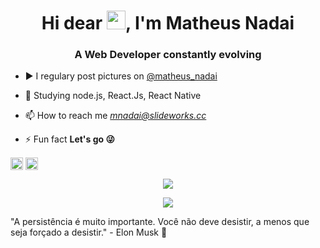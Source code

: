 <h1 align="center">Hi dear <img src="https://raw.githubusercontent.com/kaueMarques/kaueMarques/master/hi.gif" width="30px">, I'm Matheus Nadai</h1>
<h3 align="center">A Web Developer constantly evolving</h3>



- ▶️ I regulary post pictures on <a href="https://www.instagram.com/matheus_nadai/"> @matheus_nadai </a>

- 🚀 Studying node.js, React.Js, React Native

- 📫 How to reach me *mnadai@slideworks.cc*

- ⚡ Fun fact **Let's go 😜**


<p align="center">

<a href="https://www.linkedin.com/in/matheus-de-nadai-a63519211/" target="blank"><img align="center" src="https://cdn.jsdelivr.net/npm/simple-icons@3.0.1/icons/linkedin.svg" alt="matheusnadai" height="20" width="20" /></a>
<a href="https://instagram.com/matheus_nadai" target="blank"><img align="center" src="https://cdn.jsdelivr.net/npm/simple-icons@3.0.1/icons/instagram.svg" alt="matheusnadai" height="20" width="20" /></a>
</p>



<p align="center">
  <img align="center" src="https://github-readme-stats.vercel.app/api?username=MatheusNadai&show_icons=true&theme=react" />
</p>
<p align="center">
  <img align="center" src="https://github-readme-stats.vercel.app/api/top-langs/?username=MatheusNadai&theme=react" />
</p>

"A persistência é muito importante. Você não deve desistir, a menos que seja forçado a desistir." - Elon Musk 🤯
